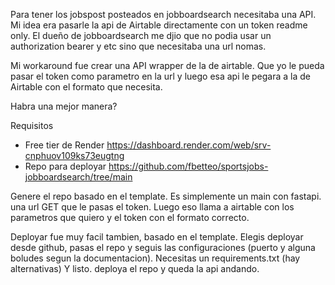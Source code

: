 
Para tener los jobspost posteados en jobboardsearch necesitaba una API.
Mi idea era pasarle la api de Airtable directamente con un token readme only.
El dueño de jobboardsearch me djio que no podia usar un authorization bearer y etc sino que necesitaba una url nomas.

Mi workaround fue crear una API wrapper de la de airtable. Que yo le pueda pasar el token como parametro en la url y luego esa api le pegara a la de Airtable con el formato que necesita.

Habra una mejor manera?

Requisitos
* Free tier de Render  https://dashboard.render.com/web/srv-cnphuov109ks73eugtng
* Repo para deployar  https://github.com/fbetteo/sportsjobs-jobboardsearch/tree/main

Genere el repo basado en el template. Es simplemente un main con fastapi.
una url GET que le pasas el token.
Luego eso llama a airtable con los parametros que quiero y el token con el formato correcto.

Deployar fue muy facil tambien, basado en el template. 
Elegis deployar desde github, pasas el repo y seguis las configuraciones (puerto y alguna boludes segun la documentacion). Necesitas un requirements.txt (hay alternativas)
Y listo. deploya el repo y queda la api andando.

